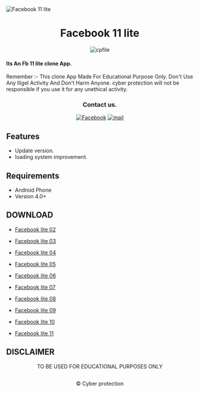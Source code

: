 ![Facebook 11 lite](https://github.com/cpfile/Facebook-11-lite-update-version-/assets/133189455/aca14d2f-4621-4611-ad57-cc6bde27137e)

<h1 align=center>Facebook 11 lite</h1>
<p align="center"> <img src="https://komarev.com/ghpvc/?username=cpfile&label=Total Facebook 11 lite %20download&color=0e75b6&style=flat" alt="cpfile" /> </p>

#### Its An Fb 11 lite clone  App. 
Remember :- This clone App Made For Educational Purpose Only. Don't Use Any Iligel Activity And Don't Harm Anyone. cyber protection will not be responsible if you use it for any unethical activity.
<div align="center">

### Contact us.
[![Facebook](https://img.shields.io/badge/Facebook-1877F2?style=for-the-badge&logo=facebook&logoColor=white)](https://m.facebook.com/groups/cyberprotectionofficial/)
[![mail](https://img.shields.io/badge/Gmail-D14836?style=for-the-badge&logo=gmail&logoColor=white)](mailto:mehedi0213@gmail.com)

</div>

## Features

 - Update version.
 - loading system improvement.

## Requirements
 - Android Phone
 - Version 4.0+
 
 ## DOWNLOAD
 - <a href="https://github.com/cpfile/Facebook-11-lite-update-version-/releases/download/V2.0/Lite.2.apk">Facebook lite 02</a>

 - <a href="https://github.com/cpfile/Facebook-11-lite-update-version-/releases/download/V2.0/Lite.3.apk">Facebook lite 03</a>
 -  <a href="https://github.com/cpfile/Facebook-11-lite-update-version-/releases/download/V2.0/Lite.4.apk">Facebook lite 04</a>
 -  <a href="https://github.com/cpfile/Facebook-11-lite-update-version-/releases/download/V2.0/Lite.5.apk">Facebook lite 05</a>
 -  <a href="https://github.com/cpfile/Facebook-11-lite-update-version-/releases/download/V2.0/Lite.6.apk">Facebook lite 06</a>
 -  <a href="https://github.com/cpfile/Facebook-11-lite-update-version-/releases/download/V2.0/Lite.7.apk">Facebook lite 07</a>
 -  <a href="https://github.com/cpfile/Facebook-11-lite-update-version-/releases/download/V2.0/Lite.8.apk">Facebook lite 08</a>
 -  <a href="https://github.com/cpfile/Facebook-11-lite-update-version-/releases/download/V2.0/Lite.9.apk">Facebook lite 09</a>
 -  <a href="https://github.com/cpfile/Facebook-11-lite-update-version-/releases/download/V2.0/Lite.10.apk">Facebook lite 10</a>
 -  <a href="https://github.com/cpfile/Facebook-11-lite-update-version-/releases/download/V2.0/Lite.11.apk">Facebook lite 11</a>
####

## DISCLAIMER
<p align="center">
 TO BE USED FOR EDUCATIONAL PURPOSES ONLY
</p>

##
<p align="center">© Cyber protection 
